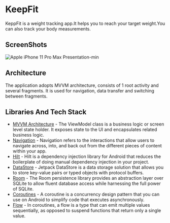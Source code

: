 # KeepFit

KeppFit is a weight tracking app.It helps you to reach your target weight.You can also track your body measurements.

## ScreenShots

![Apple iPhone 11 Pro Max Presentation-min](https://user-images.githubusercontent.com/75806927/205513186-b9a18f17-4309-44b2-8b2e-fad7f7c4ae87.png)

## Architecture
The application adopts MVVM architecture, consists of 1 root activity and several fragments. It is used for navigation, data transfer and switching between fragments.

## Libraries And Tech Stack

- <a href="https://developer.android.com/topic/libraries/architecture/viewmodel">MVVM Architecture</a> - The ViewModel class is a business logic or screen level state holder. It exposes state to the UI and encapsulates related business logic.
- <a href="https://developer.android.com/guide/navigation">Navigation</a> - Navigation refers to the interactions that allow users to navigate across, into, and back out from the different pieces of content within your app.
- <a href="https://developer.android.com/training/dependency-injection/hilt-android">Hilt</a> - Hilt is a dependency injection library for Android that reduces the boilerplate of doing manual dependency injection in your project.
- <a href="https://developer.android.com/topic/libraries/architecture/datastore">DataStore</a> - Jetpack DataStore is a data storage solution that allows you to store key-value pairs or typed objects with protocol buffers.
- <a href="https://developer.android.com/training/data-storage/room">Room</a> - The Room persistence library provides an abstraction layer over SQLite to allow fluent database access while harnessing the full power of SQLite.
- <a href="https://kotlinlang.org/docs/coroutines-overview.html">Coroutines</a> - A coroutine is a concurrency design pattern that you can use on Android to simplify code that executes asynchronously.
- <a href="https://developer.android.com/kotlin/flow">Flow</a> - In coroutines, a flow is a type that can emit multiple values sequentially, as opposed to suspend functions that return only a single value.